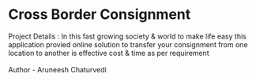# Cross Border Consignment
Project Details : In this fast growing society & world to make life easy this
application provied online solution to transfer your consignment from one
location to another is effective cost & time as per requirement 
<br><br>
Author - Aruneesh Chaturvedi
